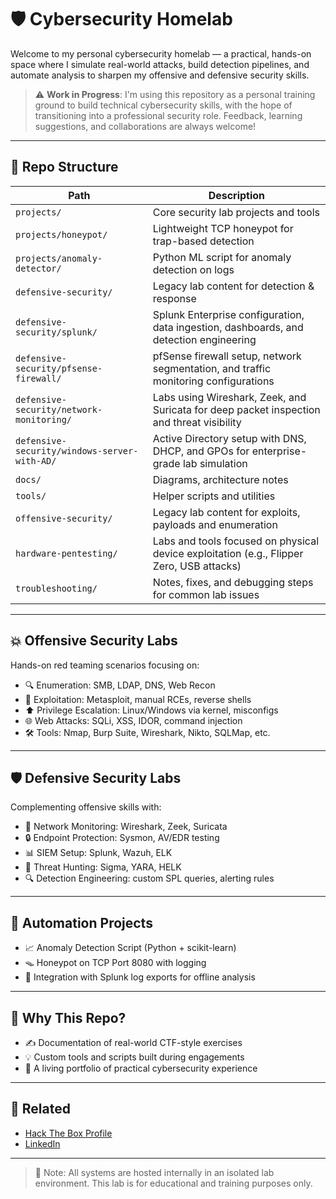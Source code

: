 # 🛡️ Cybersecurity Homelab

Welcome to my personal cybersecurity homelab — a practical, hands-on space where I simulate real-world attacks, build detection pipelines, and automate analysis to sharpen my offensive and defensive security skills.

> ⚠️ **Work in Progress**: I'm using this repository as a personal training ground to build technical cybersecurity skills, with the hope of transitioning into a professional security role. Feedback, learning suggestions, and collaborations are always welcome!

---

## 📁 Repo Structure

| Path                            | Description                                         |
|---------------------------------|-----------------------------------------------------|
| `projects/`                     | Core security lab projects and tools                |
| `projects/honeypot/`            | Lightweight TCP honeypot for trap-based detection   |
| `projects/anomaly-detector/`    | Python ML script for anomaly detection on logs      |
| `defensive-security/`          | Legacy lab content for detection & response         |
| `defensive-security/splunk/`          | Splunk Enterprise configuration, data ingestion, dashboards, and detection engineering |
| `defensive-security/pfsense-firewall/`| pfSense firewall setup, network segmentation, and traffic monitoring configurations     |
| `defensive-security/network-monitoring/`       | Labs using Wireshark, Zeek, and Suricata for deep packet inspection and threat visibility |
| `defensive-security/windows-server-with-AD/`   | Active Directory setup with DNS, DHCP, and GPOs for enterprise-grade lab simulation       |
| `docs/`                         | Diagrams, architecture notes                        |
| `tools/`                        | Helper scripts and utilities                        |
| `offensive-security/`          | Legacy lab content for exploits, payloads and enumeration        |
| `hardware-pentesting/`          | Labs and tools focused on physical device exploitation (e.g., Flipper Zero, USB attacks)       |
| `troubleshooting/`            | Notes, fixes, and debugging steps for common lab issues |

---

## 💥 Offensive Security Labs

Hands-on red teaming scenarios focusing on:

- 🔍 Enumeration: SMB, LDAP, DNS, Web Recon
- 🎯 Exploitation: Metasploit, manual RCEs, reverse shells
- ⬆️ Privilege Escalation: Linux/Windows via kernel, misconfigs
- 🌐 Web Attacks: SQLi, XSS, IDOR, command injection
- 🛠️ Tools: Nmap, Burp Suite, Wireshark, Nikto, SQLMap, etc.

---

## 🛡️ Defensive Security Labs

Complementing offensive skills with:

- 📡 Network Monitoring: Wireshark, Zeek, Suricata
- 🔒 Endpoint Protection: Sysmon, AV/EDR testing
- 📊 SIEM Setup: Splunk, Wazuh, ELK
- 🎯 Threat Hunting: Sigma, YARA, HELK
- 🔍 Detection Engineering: custom SPL queries, alerting rules

---

## 🤖 Automation Projects

- 📈 Anomaly Detection Script (Python + scikit-learn)
- 🪤 Honeypot on TCP Port 8080 with logging
- 🧠 Integration with Splunk log exports for offline analysis

---

## 🚀 Why This Repo?

- ✍️ Documentation of real-world CTF-style exercises
- 💡 Custom tools and scripts built during engagements
- 🧪 A living portfolio of practical cybersecurity experience

---

## 🔗 Related

- [Hack The Box Profile](https://app.hackthebox.com/profile/basil9099)  
- [LinkedIn](https://www.linkedin.com/in/angus-dawson-92b035249)

---

> 📌 Note: All systems are hosted internally in an isolated lab environment. This lab is for educational and training purposes only.
